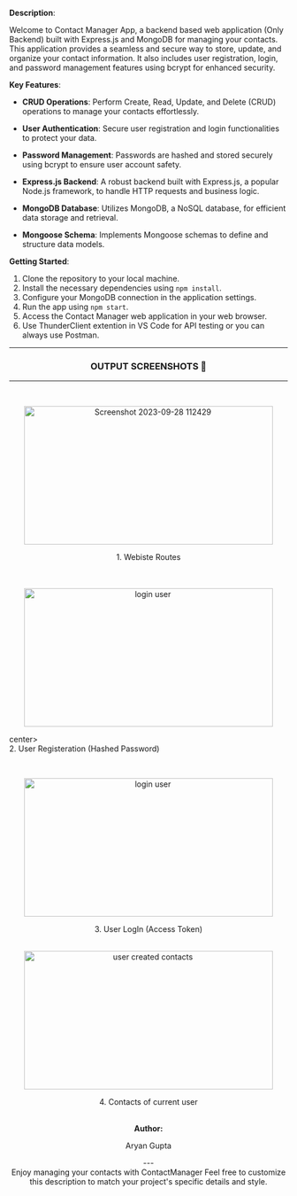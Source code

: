 **Description**:

Welcome to Contact Manager App, a backend based web application (Only Backend) built with Express.js and MongoDB for managing your contacts. This application provides a seamless and secure way to store, update, and organize your contact information. It also includes user registration, login, and password management features using bcrypt for enhanced security.

**Key Features**:

- **CRUD Operations**: Perform Create, Read, Update, and Delete (CRUD) operations to manage your contacts effortlessly.

- **User Authentication**: Secure user registration and login functionalities to protect your data.

- **Password Management**: Passwords are hashed and stored securely using bcrypt to ensure user account safety.

- **Express.js Backend**: A robust backend built with Express.js, a popular Node.js framework, to handle HTTP requests and business logic.

- **MongoDB Database**: Utilizes MongoDB, a NoSQL database, for efficient data storage and retrieval.

- **Mongoose Schema**: Implements Mongoose schemas to define and structure data models.

**Getting Started**:

1. Clone the repository to your local machine.
2. Install the necessary dependencies using `npm install`.
3. Configure your MongoDB connection in the application settings.
4. Run the app using `npm start`.
5. Access the Contact Manager web application in your web browser.
6. Use ThunderClient extention in VS Code for API testing or you can always use Postman.
<hr>
<h3 align="center">OUTPUT SCREENSHOTS 📸</h3>
<hr>
<p align="center">
<br>
<p align="center"><img width="450" height="250" alt="Screenshot 2023-09-28 112429" src="https://github.com/MYSTERYi0/contact_manager/assets/80329775/3a9caf18-88fc-42f2-9b73-e0ea7c2450b9"> </p>
<center> 1. Webiste Routes</center><br>

<center><br><p align="center">
<img width="450" height="250" alt="login user" src="https://github.com/MYSTERYi0/contact_manager/assets/80329775/7a696542-fe86-4ba5-8d2e-8d79a48159f1">
</center>center><br> 2. User Registeration (Hashed Password)</p></center><br>

<p align="center">
<img width="450" height="250" alt="login user" src="https://github.com/MYSTERYi0/contact_manager/assets/80329775/9c26076c-7eaf-4599-b400-4e519538ac95"><br>

<center> 3. User LogIn (Access Token)
<p align="center"><br>
<img width="450" height="250" alt="user created contacts" src="https://github.com/MYSTERYi0/contact_manager/assets/80329775/ceb0e72a-c92c-4d0c-847c-f83e2b3e41ea"><br>
<center> 4. Contacts of current user</center><br>

<b>Author:</b>
<p>Aryan Gupta</p>
---<br>
Enjoy managing your contacts with ContactManager
Feel free to customize this description to match your project's specific details and style.


